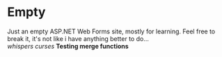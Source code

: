 # Empty

Just an empty ASP.NET Web Forms site, mostly for learning. Feel free to break it, it's not like i have anything better to do...  
*whispers curses*
**Testing merge functions**